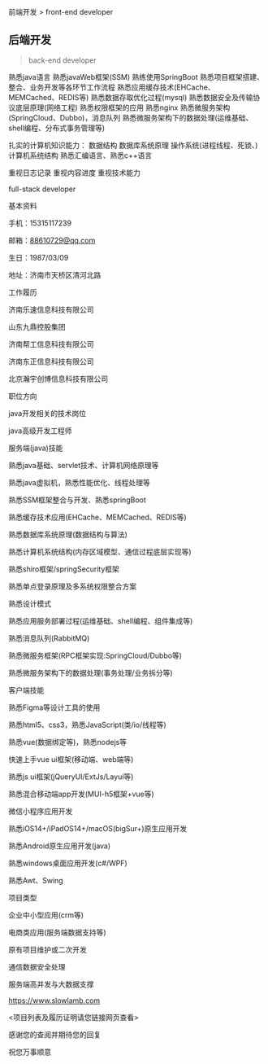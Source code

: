 前端开发 > front-end developer


## 后端开发
> back-end developer

熟悉java语言
熟悉javaWeb框架(SSM)
熟练使用SpringBoot
熟悉项目框架搭建、整合、业务开发等各环节工作流程
熟悉应用缓存技术(EHCache、MEMCached、REDIS等)
熟悉数据存取优化过程(mysql)
熟悉数据安全及传输协议底层原理(网络工程)
熟悉权限框架的应用
熟悉nginx
熟悉微服务架构(SpringCloud、Dubbo)，消息队列
熟悉微服务架构下的数据处理(运维基础、shell编程、分布式事务管理等)

扎实的计算机知识能力：
数据结构
数据库系统原理
操作系统(进程线程、死锁、)
计算机系统结构
熟悉汇编语言、熟悉c++语言

重视日志记录
重视内容进度
重视技术能力



full-stack developer





基本资料

手机：15315117239

邮箱：88610729@qq.com

生日：1987/03/09

地址：济南市天桥区清河北路

工作履历

济南乐速信息科技有限公司

山东九鼎控股集团

济南帮工信息科技有限公司

济南东正信息科技有限公司

北京瀚宇创博信息科技有限公司

职位方向

java开发相关的技术岗位

java高级开发工程师

服务端(java)技能

熟悉java基础、servlet技术、计算机网络原理等

熟悉java虚拟机，熟悉性能优化、线程处理等

熟悉SSM框架整合与开发、熟悉springBoot

熟悉缓存技术应用(EHCache、MEMCached、REDIS等)

熟悉数据库系统原理(数据结构与算法)

熟悉计算机系统结构(内存区域模型、通信过程底层实现等)

熟悉shiro框架/springSecurity框架

熟悉单点登录原理及多系统权限整合方案

熟悉设计模式

熟悉应用服务部署过程(运维基础、shell编程、组件集成等)

熟悉消息队列(RabbitMQ)

熟悉微服务框架(RPC框架实现:SpringCloud/Dubbo等)

熟悉微服务架构下的数据处理(事务处理/业务拆分等)

客户端技能

熟悉Figma等设计工具的使用

熟悉html5、css3，熟悉JavaScript(类/io/线程等)

熟悉vue(数据绑定等)，熟悉nodejs等

快速上手vue ui框架(移动端、web端等)

熟悉js ui框架(jQueryUI/ExtJs/Layui等)

熟悉混合移动端app开发(MUI-h5框架+vue等)

微信小程序应用开发

熟悉iOS14+/iPadOS14+/macOS(bigSur+)原生应用开发

熟悉Android原生应用开发(java)

熟悉windows桌面应用开发(c#/WPF)

熟悉Awt、Swing

项目类型

企业中小型应用(crm等)

电商类应用(服务端数据支持等)

原有项目维护或二次开发

通信数据安全处理

服务端高并发与大数据支撑

https://www.slowlamb.com

<项目列表及履历证明请您链接网页查看>

感谢您的查阅并期待您的回复

祝您万事顺意